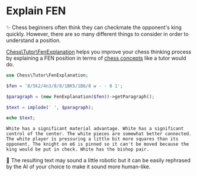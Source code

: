 # Explain FEN

✨ Chess beginners often think they can checkmate the opponent's king quickly. However, there are so many different things to consider in order to understand a position.

[Chess\Tutor\FenExplanation](https://github.com/chesslablab/php-chess/blob/master/tests/unit/Tutor/FenExplanationTest.php) helps you improve your chess thinking process by explaining a FEN position in terms of [chess concepts](https://php-chess.readthedocs.io/en/latest/heuristics/) like a tutor would do.

```php
use Chess\Tutor\FenExplanation;

$fen = '8/5k2/4n3/8/8/1BK5/1B6/8 w - - 0 1';

$paragraph = (new FenExplanation($fen))->getParagraph();

$text = implode(' ', $paragraph);

echo $text;
```

```text
White has a significant material advantage. White has a significant control of the center. The white pieces are somewhat better connected. The white player is pressuring a little bit more squares than its opponent. The knight on e6 is pinned so it can't be moved because the king would be put in check. White has the bishop pair.
```

🎉 The resulting text may sound a little robotic but it can be easily rephrased by the AI of your choice to make it sound more human-like.
